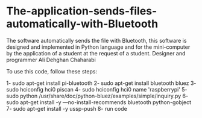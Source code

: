 # The-application-sends-files-automatically-with-Bluetooth
The software automatically sends the file with Bluetooth, this software is designed and implemented in Python language and for the mini-computer by the application of a student at the request of a student. Designer and programmer Ali Dehghan Chaharabi

To use this code, follow these steps:

1- sudo apt-get install pi-bluetooth
2- sudo apt-get install bluetooth bluez
3- sudo hciconfig hci0 piscan
4- sudo hciconfig hci0 name 'raspberrypi'
5- sudo python /usr/share/doc/python-bluez/examples/simple/inquiry.py
6- sudo apt-get install -y —no-install-recommends bluetooth python-gobject
7- sudo apt-get install -y ussp-push
8- run code
